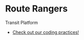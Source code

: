 # Route Rangers
Transit Platform

- [Check out our coding practices!](./documentation/code-standards.md)